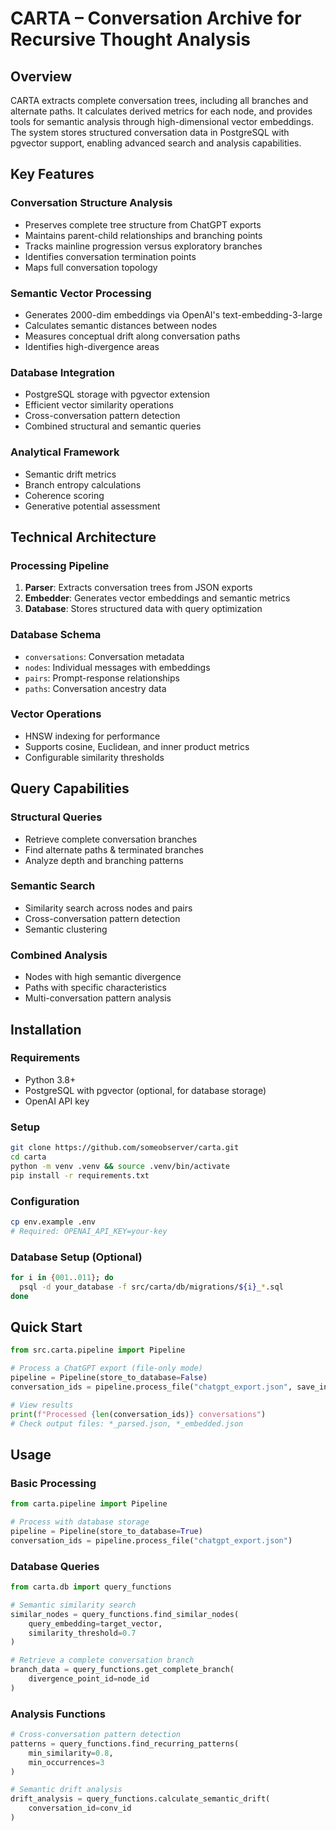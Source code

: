# CARTA – Conversation Archive for Recursive Thought Analysis

## Overview

CARTA extracts complete conversation trees, including all branches and alternate paths. It calculates derived metrics for each node, and provides tools for semantic analysis through high-dimensional vector embeddings. The system stores structured conversation data in PostgreSQL with pgvector support, enabling advanced search and analysis capabilities.

## Key Features

### Conversation Structure Analysis
- Preserves complete tree structure from ChatGPT exports
- Maintains parent-child relationships and branching points
- Tracks mainline progression versus exploratory branches
- Identifies conversation termination points
- Maps full conversation topology

### Semantic Vector Processing
- Generates 2000-dim embeddings via OpenAI's text-embedding-3-large
- Calculates semantic distances between nodes
- Measures conceptual drift along conversation paths
- Identifies high-divergence areas

### Database Integration
- PostgreSQL storage with pgvector extension
- Efficient vector similarity operations
- Cross-conversation pattern detection
- Combined structural and semantic queries

### Analytical Framework
- Semantic drift metrics
- Branch entropy calculations
- Coherence scoring
- Generative potential assessment

## Technical Architecture

### Processing Pipeline
1. **Parser**: Extracts conversation trees from JSON exports
2. **Embedder**: Generates vector embeddings and semantic metrics
3. **Database**: Stores structured data with query optimization

### Database Schema
- `conversations`: Conversation metadata
- `nodes`: Individual messages with embeddings
- `pairs`: Prompt-response relationships
- `paths`: Conversation ancestry data

### Vector Operations
- HNSW indexing for performance
- Supports cosine, Euclidean, and inner product metrics
- Configurable similarity thresholds

## Query Capabilities

### Structural Queries
- Retrieve complete conversation branches
- Find alternate paths & terminated branches
- Analyze depth and branching patterns

### Semantic Search
- Similarity search across nodes and pairs
- Cross-conversation pattern detection
- Semantic clustering

### Combined Analysis
- Nodes with high semantic divergence
- Paths with specific characteristics
- Multi-conversation pattern analysis

## Installation

### Requirements
- Python 3.8+
- PostgreSQL with pgvector (optional, for database storage)
- OpenAI API key

### Setup
```bash
git clone https://github.com/someobserver/carta.git
cd carta
python -m venv .venv && source .venv/bin/activate
pip install -r requirements.txt
```

### Configuration
```bash
cp env.example .env
# Required: OPENAI_API_KEY=your-key
```

### Database Setup (Optional)
```bash
for i in {001..011}; do
  psql -d your_database -f src/carta/db/migrations/${i}_*.sql
done
```

## Quick Start

```python
from src.carta.pipeline import Pipeline

# Process a ChatGPT export (file-only mode)
pipeline = Pipeline(store_to_database=False)
conversation_ids = pipeline.process_file("chatgpt_export.json", save_intermediates=True)

# View results
print(f"Processed {len(conversation_ids)} conversations")
# Check output files: *_parsed.json, *_embedded.json
```

## Usage

### Basic Processing
```python
from carta.pipeline import Pipeline

# Process with database storage
pipeline = Pipeline(store_to_database=True)
conversation_ids = pipeline.process_file("chatgpt_export.json")
```

### Database Queries
```python
from carta.db import query_functions

# Semantic similarity search
similar_nodes = query_functions.find_similar_nodes(
    query_embedding=target_vector,
    similarity_threshold=0.7
)

# Retrieve a complete conversation branch
branch_data = query_functions.get_complete_branch(
    divergence_point_id=node_id
)
```

### Analysis Functions
```python
# Cross-conversation pattern detection
patterns = query_functions.find_recurring_patterns(
    min_similarity=0.8,
    min_occurrences=3
)

# Semantic drift analysis
drift_analysis = query_functions.calculate_semantic_drift(
    conversation_id=conv_id
)
```


